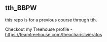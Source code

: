 ## tth_BBPW
this repo is for a previous course through tth.

Checkout my Treehouse profile - https://teamtreehouse.com/theocharislivieratos